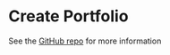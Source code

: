 # Create Portfolio

See the [GitHub repo](https://github.com/saberland/create-portfolio) for more information
